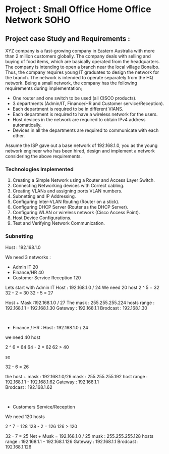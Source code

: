 # Project : Small Office Home Office Network SOHO 

## Project case Study and Requirements : 

XYZ company is a fast-growing company in Eastern Australia with more than 2 million customers globally. The company deals with selling and buying of food items, which are basically operated from the headquarters. The company is intending to open a branch near the local village Bonalbo. Thus, the company requires young IT graduates to design the network for the branch. The network is intended to operate separately from the HQ network. Being a small network, the company has the following requirements during implementation;
  - One router and one switch to be used (all CISCO products).
  - 3 departments (Admin/IT, Finance/HR and Customer service/Reception).
  - Each department is required to be in different VIANS.
  - Each department is required to have a wireless network for the users.
  - Host devices in the network are required to obtain IPv4 address automatically.
  - Devices in all the departments are required to communicate with each other.


Assume the ISP gave out a base network of 192.168.1.0, you as the young network engineer who has been hired, design and implement a network considering the above requirements.

### Technologies Implemented
  1. Creating a Simple Network using a Router and Access Layer Switch.
  2. Connecting Networking devices with Correct cabling.
  3. Creating VLANs and assigning ports VLAN numbers.
  4. Subnetting and IP Addressing.
  5. Configuring Inter-VLAN Routing (Router on a stick).
  6. Configuring DHCP Server (Router as the DHCP Server).
  7. Configuring WLAN or wireless network (Cisco Access Point).
  8. Host Device Configurations.
  9. Test and Verifying Network Communication.



### Subnetting

Host : 192.168.1.0


We need 3 networks : 
- Admin IT 20  
- Finance/HR 40 
- Customer Service Reception 120 





Lets start with Admin IT 
Host : 192.168.1.0 / 24 
We need 20 host 
2 ^ 5 = 32
32 - 2 = 30 
32 - 5 = 27
<br>


Host + Mask :192.168.1.0 / 27 
The mask : 255.255.255.224
hosts range : 192.168.1.1 - 192.168.1.30
Gateway : 192.168.1.1 
Brodcast : 192.168.1.30 

<br>



- Finance / HR : 
Host : 192.168.1.0 / 24 

we need 40 host 

2 ^ 6 = 64 
64 - 2 = 62 
62 > 40 

so 

32 - 6 = 26

the host  + mask : 192.168.1.0/26
mask : 255.255.255.192
host range : 192.168.1.1 - 192.168.1.62
Gateway : 192.168.1.1   
Brodcast : 192.168.1.62  


<br>

- Customers Service/Reception

We need  120 hosts 

2 ^ 7 = 128 
128 - 2 = 126 
126 > 120 

32 - 7 = 25 
Net + Musk = 192.168.1.0 / 25 
musk : 255.255.255.128
hosts range : 192.168.1.1 - 192.168.1.126
Gateway : 192.168.1.1 
Brodcast : 192.168.1.126


<br>

